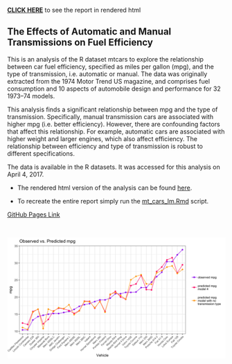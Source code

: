 [**CLICK HERE**](https://reyvaz.github.io/Analyzing-Rs-mtcars/mt_cars_lm.html)
to see the report in rendered html

## The Effects of Automatic and Manual Transmissions on Fuel Efficiency

This is an analysis of the R dataset mtcars to explore the relationship between car fuel efficiency, specified as miles per gallon (mpg), and the type of transmission, i.e. automatic or manual. The data was originally extracted from the 1974 Motor Trend US magazine, and comprises fuel consumption and 10 aspects of automobile design and performance for 32 1973–74 models.   

This analysis finds a significant relationship between mpg and the type of transmission. Specifically, manual transmission cars are associated with higher mpg (i.e. better efficiency). However, there are confounding factors that affect this relationship. For example, automatic cars are associated with higher weight and larger engines, which also affect efficiency. The relationship between efficiency and type of transmission is robust to different specifications.

The data is available in the R datasets. It was accessed for this analysis on April 4, 2017. 

* The rendered html version of the analysis can be found [here](https://reyvaz.github.io/Analyzing-Rs-mtcars/mt_cars_lm.html).   

* To recreate the entire report simply run the [mt_cars_lm.Rmd](mt_cars_lm.Rmd) script. 

[GitHub Pages Link](https://reyvaz.github.io/Analyzing-Rs-mtcars/)  

<br>
<p align="center">
<a href="https://reyvaz.github.io/Analyzing-Rs-mtcars/mt_cars_lm.html"
rel="see html report">
<img src="mt_cars_lm_files/figure-html/figmix-1.png" alt="Drawing" width = "700"></a>
</p>
<br>
